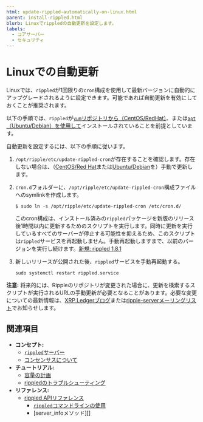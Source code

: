 ```yaml
---
html: update-rippled-automatically-on-linux.html
parent: install-rippled.html
blurb: Linuxでrippledの自動更新を設定します。
labels:
  - コアサーバー
  - セキュリティ
---
```

# Linuxでの自動更新

Linuxでは、`rippled`が1回限りの`cron`構成を使用して最新バージョンに自動的にアップグレードされるように設定できます。可能であれば自動更新を有効にしておくことが推奨されます。

以下の手順では、`rippled`が[`yum`リポジトリから（CentOS/RedHat）](install-rippled-on-centos-rhel-with-yum.md)、または[`apt`（Ubuntu/Debian）を使用して](install-rippled-on-ubuntu.md)インストールされていることを前提としています。

自動更新を設定するには、以下の手順に従います。

1. `/opt/ripple/etc/update-rippled-cron`が存在することを確認します。存在しない場合は、（[CentOS/Red Hat](update-rippled-manually-on-centos-rhel.md)または[Ubuntu/Debian](update-rippled-manually-on-ubuntu.md)を）手動で更新します。

2. `cron.d`フォルダーに、`/opt/ripple/etc/update-rippled-cron`構成ファイルへのsymlinkを作成します。

    ```
    $ sudo ln -s /opt/ripple/etc/update-rippled-cron /etc/cron.d/
    ```

   このcron構成は、インストール済みの`rippled`パッケージを新版のリリース後1時間以内に更新するためのスクリプトを実行します。同時に更新を実行しているすべてのサーバーが停止する可能性を抑えるため、このスクリプトは`rippled`サービスを再起動しません。手動再起動しますまで、以前のバージョンを実行し続けます。[新規: rippled 1.8.1](https://github.com/XRPLF/rippled/releases/tag/1.8.1 "BADGE_BLUE")

3. 新しいリリースが公開された後、`rippled`サービスを手動再起動する。

    ```
    sudo systemctl restart rippled.service
    ```



**注意:** 将来的には、Rippleのリポジトリが変更された場合に、更新を検索するスクリプトが実行されるURLの手動更新が必要となることがあります。必要な変更についての最新情報は、[XRP Ledgerブログ](/blog/)または[ripple-serverメーリングリスト](https://groups.google.com/forum/#!forum/ripple-server)でお知らせします。


## 関連項目

- **コンセプト:**
    - [`rippled`サーバー](xrpl-servers.html)
    - [コンセンサスについて](../../concepts/consensus-protocol/index.md)
- **チュートリアル:**
    - [容量の計画](capacity-planning.md)
    - [rippledのトラブルシューティング](../troubleshooting/index.md)
- **リファレンス:**
    - [rippled APIリファレンス](../../references/http-websocket-apis/index.md)
      - [`rippled`コマンドラインの使用](../commandline-usage.md)
      - [server_infoメソッド][]
